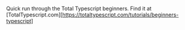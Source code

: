Quick run through the Total Typescript beginners. Find it at [TotalTypescript.com][https://totaltypescript.com/tutorials/beginners-typescript]

